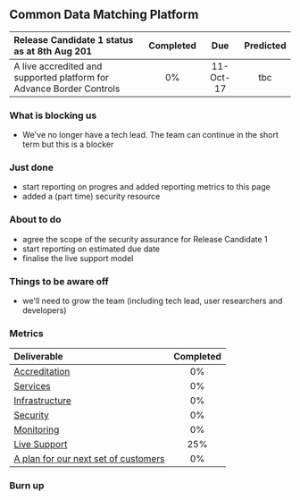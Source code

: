 ## Common Data Matching Platform

| Release Candidate 1 status as at 8th Aug 201  | Completed  | Due | Predicted|
|:-----| :-----:|:-----:|:-----:|
|A live accredited and supported platform for Advance Border Controls | 0% |11-Oct-17 | tbc |



### What is blocking us
- We've no longer have a tech lead. The team can continue in the short term but this is a blocker

### Just done
- start reporting on progres and added reporting metrics to this page
- added a (part time) security resource

### About to do

- agree the scope of the security assurance for Release Candidate 1
- start reporting on estimated due date
- finalise the live support model


### Things to be aware off

- we'll need to grow the team (including tech lead, user researchers and developers)

### Metrics

| Deliverable | Completed  |
|:-------------| :-----:|
| [Accreditation](https://jira.digital.homeoffice.gov.uk/browse/CDMP-88)| 0% |
| [Services](https://jira.digital.homeoffice.gov.uk/browse/CDMP-85)| 0% |
| [Infrastructure](https://jira.digital.homeoffice.gov.uk/browse/CDMP-83) | 0% |
| [Security](https://jira.digital.homeoffice.gov.uk/browse/CDMP-86)| 0% |
| [Monitoring](https://jira.digital.homeoffice.gov.uk/browse/CDMP-87) | 0% |
| [Live Support](https://jira.digital.homeoffice.gov.uk/browse/CDMP-19) | 25% |
| [A plan for our next set of customers](https://jira.digital.homeoffice.gov.uk/browse/CDMP-80)| 0% |

### Burn up

<div id="chart"></div>
<script>

var chart = c3.generate
(
{
data: {
columns: [
['done', 0.3, 0, 0, 0, 0, 0],
['to do', 51.8, 0, 0, 0, 0, 0],
['required', 9, 17, 26, 35, 43, 52],
],

axes: {
sample2: 'y2'
}
},
axis: {
x: {
label: 'X Label'
},
y: {
label: 'Y Label'
},
y2: {
show: true,
label: 'Y2 Label'
},




type: 'bar',
types: {
required: 'spline',
},
groups: [ 
['to do','done'] ] 

} 

});

</script>
